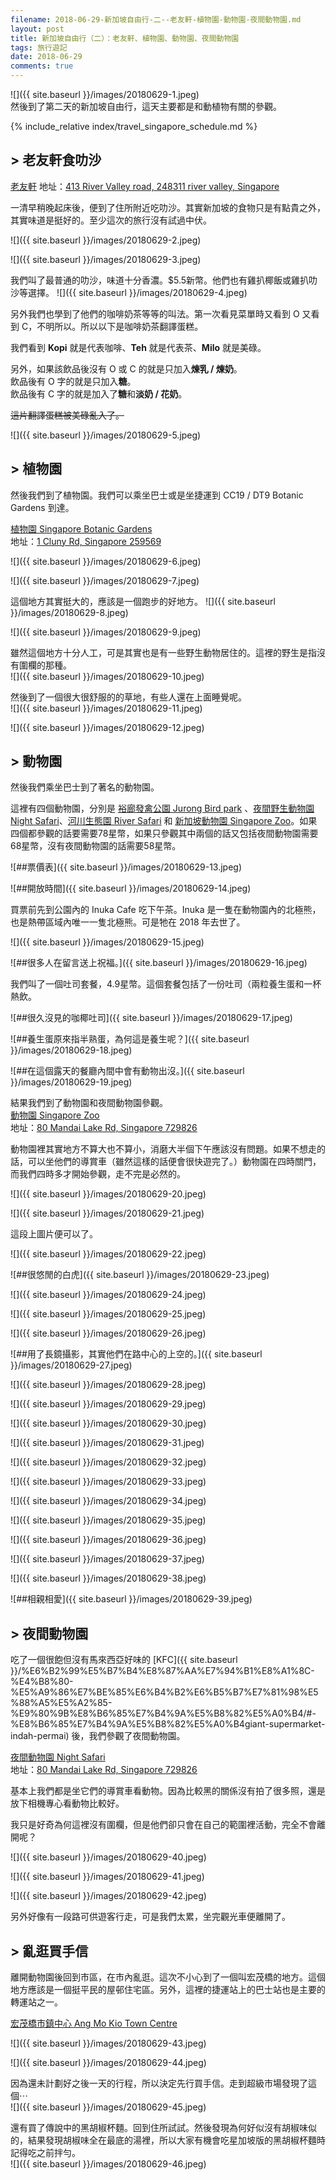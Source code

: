 ```yaml
---
filename: 2018-06-29-新加坡自由行-二--老友軒-植物園-動物園-夜間動物園.md
layout: post
title: 新加坡自由行（二）：老友軒、植物園、動物園、夜間動物園
tags: 旅行遊記
date: 2018-06-29
comments: true
---
```


![]({{ site.baseurl }}/images/20180629-1.jpeg)  
然後到了第二天的新加坡自由行，這天主要都是和動植物有關的參觀。

{% include_relative index/travel_singapore_schedule.md %}

## \> 老友軒食叻沙
[老友軒](https://www.facebook.com/laoyouxuan.sg/)
地址：[413 River Valley road, 248311 river valley, Singapore](https://www.google.com.hk/maps?oe=UTF-8&hl=en-hk&client=safari&um=1&ie=UTF-8&fb=1&gl=hk&entry=s&sa=X&ll=1.2953077,103.8297771&z=13&ftid=0x31da19845ba26cab:0xd281b588481418ba&q=413+River+Valley+Rd,+Singapore+248311&gmm=CgIgAQ%3D%3D&ved=0ahUKEwiS2Lrj3svbAhWHEqYKHawzDF0Q8gEIIjAA)

一清早稍晚起床後，便到了住所附近吃叻沙。其實新加坡的食物只是有點貴之外，其實味道是挺好的。至少這次的旅行沒有試過中伏。

![]({{ site.baseurl }}/images/20180629-2.jpeg)

![]({{ site.baseurl }}/images/20180629-3.jpeg)

我們叫了最普通的叻沙，味道十分香濃。$5.5新幣。他們也有雞扒椰飯或雞扒叻沙等選擇。
![]({{ site.baseurl }}/images/20180629-4.jpeg)

另外我們也學到了他們的咖啡奶茶等等的叫法。第一次看見菜單時又看到 O 又看到 C，不明所以。所以以下是咖啡奶茶翻譯蛋糕。

我們看到 **Kopi** 就是代表咖啡、**Teh** 就是代表茶、**Milo** 就是美碌。

另外，如果該飲品後沒有 O 或 C 的就是只加入**煉乳 / 煉奶**。  
飲品後有 O 字的就是只加入**糖**。  
飲品後有 C 字的就是加入了**糖**和**淡奶 / 花奶**。

~~這片翻譯蛋糕被美碌亂入了。~~

![]({{ site.baseurl }}/images/20180629-5.jpeg)

## \> 植物園

然後我們到了植物園。我們可以乘坐巴士或是坐捷運到 CC19 / DT9 Botanic Gardens 到達。

[植物園 Singapore Botanic Gardens](https://www.nparks.gov.sg/gardens-parks-and-nature/singapore-botanic-gardens)  
地址：[1 Cluny Rd, Singapore 259569](https://maps.google.com.hk/maps?oe=UTF-8&hl=en-hk&client=safari&um=1&ie=UTF-8&fb=1&gl=hk&entry=s&sa=X&ftid=0x31da1a1c7ddb60bd:0xeadf14903ad3d980&gmm=CgIgAQ%3D%3D)

![]({{ site.baseurl }}/images/20180629-6.jpeg)

![]({{ site.baseurl }}/images/20180629-7.jpeg)

這個地方其實挺大的，應該是一個跑步的好地方。
![]({{ site.baseurl }}/images/20180629-8.jpeg)

![]({{ site.baseurl }}/images/20180629-9.jpeg)

雖然這個地方十分人工，可是其實也是有一些野生動物居住的。這裡的野生是指沒有圍欄的那種。  
![]({{ site.baseurl }}/images/20180629-10.jpeg)

然後到了一個很大很舒服的的草地，有些人還在上面睡覺呢。  
![]({{ site.baseurl }}/images/20180629-11.jpeg)

![]({{ site.baseurl }}/images/20180629-12.jpeg)


## \> 動物園
然後我們乘坐巴士到了著名的動物園。

這裡有四個動物園，分別是 [裕廊發禽公園 Jurong Bird park](https://www.wrs.com.sg/en/jurong-bird-park.html) 、[夜間野生動物園 Night Safari](https://www.wrs.com.sg/en/river-safari.html)、[河川生態園 River Safari](https://www.wrs.com.sg/en/night-safari/) 和 [新加坡動物園 Singapore Zoo](https://www.wrs.com.sg/en/singapore-zoo.html)。如果四個都參觀的話要需要78星幣，如果只參觀其中兩個的話又包括夜間動物園需要68星幣，沒有夜間動物園的話需要58星幣。

![\##票價表]({{ site.baseurl }}/images/20180629-13.jpeg)

![\##開放時間]({{ site.baseurl }}/images/20180629-14.jpeg)

買票前先到公園內的 Inuka Cafe 吃下午茶。Inuka 是一隻在動物園內的北極熊，也是熱帶區域內唯一一隻北極熊。可是牠在 2018 年去世了。

![]({{ site.baseurl }}/images/20180629-15.jpeg)

![\##很多人在留言送上祝福。]({{ site.baseurl }}/images/20180629-16.jpeg)

我們叫了一個吐司套餐，4.9星幣。這個套餐包括了一份吐司（兩粒養生蛋和一杯熱飲。

![\##很久沒見的咖椰吐司]({{ site.baseurl }}/images/20180629-17.jpeg)

![\##養生蛋原來指半熟蛋，為何這是養生呢？]({{ site.baseurl }}/images/20180629-18.jpeg)

![\##在這個露天的餐廳內間中會有動物出沒。]({{ site.baseurl }}/images/20180629-19.jpeg)

結果我們到了動物園和夜間動物園參觀。  
[動物園 Singapore Zoo](https://www.wrs.com.sg/en/singapore-zoo/)  
地址：[80 Mandai Lake Rd, Singapore 729826](https://maps.google.com.hk/maps?client=safari&hl=en-hk&um=1&ie=UTF-8&fb=1&gl=hk&entry=s&sa=X&ftid=0x31da13d9102adcaf:0xb414fac8a43b1b91&gmm=CgIgAQ%3D%3D)  

動物園裡其實地方不算大也不算小，消磨大半個下午應該沒有問題。如果不想走的話，可以坐他們的導賞車（雖然這樣的話便會很快遊完了。）動物園在四時關門，而我們四時多才開始參觀，走不完是必然的。

![]({{ site.baseurl }}/images/20180629-20.jpeg)

![]({{ site.baseurl }}/images/20180629-21.jpeg)

這段上圖片便可以了。  

![]({{ site.baseurl }}/images/20180629-22.jpeg)

![\##很悠閒的白虎]({{ site.baseurl }}/images/20180629-23.jpeg)

![]({{ site.baseurl }}/images/20180629-24.jpeg)

![]({{ site.baseurl }}/images/20180629-25.jpeg)

![]({{ site.baseurl }}/images/20180629-26.jpeg)

![\##用了長鏡攝影，其實他們在路中心的上空的。]({{ site.baseurl }}/images/20180629-27.jpeg)

![]({{ site.baseurl }}/images/20180629-28.jpeg)

![]({{ site.baseurl }}/images/20180629-29.jpeg)

![]({{ site.baseurl }}/images/20180629-30.jpeg)

![]({{ site.baseurl }}/images/20180629-31.jpeg)

![]({{ site.baseurl }}/images/20180629-32.jpeg)

![]({{ site.baseurl }}/images/20180629-33.jpeg)

![]({{ site.baseurl }}/images/20180629-34.jpeg)

![]({{ site.baseurl }}/images/20180629-35.jpeg)

![]({{ site.baseurl }}/images/20180629-36.jpeg)

![]({{ site.baseurl }}/images/20180629-37.jpeg)

![]({{ site.baseurl }}/images/20180629-38.jpeg)

![\##相親相愛]({{ site.baseurl }}/images/20180629-39.jpeg)

## \> 夜間動物園
吃了一個很飽但沒有馬來西亞好味的 [KFC]({{ site.baseurl }}/%E6%B2%99%E5%B7%B4%E8%87%AA%E7%94%B1%E8%A1%8C-%E4%B8%80-%E5%A9%86%E7%BE%85%E6%B4%B2%E6%B5%B7%E7%81%98%E5%88%A5%E5%A2%85-%E9%80%9B%E8%B6%85%E7%B4%9A%E5%B8%82%E5%A0%B4/#-%E8%B6%85%E7%B4%9A%E5%B8%82%E5%A0%B4giant-supermarket-indah-permai) 後，我們參觀了夜間動物園。

[夜間動物園 Night Safari](https://www.wrs.com.sg/en/night-safari/)  
地址：[80 Mandai Lake Rd, Singapore 729826](https://maps.google.com.hk/maps?oe=UTF-8&hl=en-hk&client=safari&um=1&ie=UTF-8&fb=1&gl=hk&entry=s&sa=X&ftid=0x31da13d7882e15f7:0x6ff144ead852d1e3&gmm=CgIgAQ%3D%3D)  

基本上我們都是坐它們的導賞車看動物。因為比較黑的關係沒有拍了很多照，還是放下相機專心看動物比較好。

我只是好奇為何這裡沒有圍欄，但是他們卻只會在自己的範圍裡活動，完全不會離開呢？

![]({{ site.baseurl }}/images/20180629-40.jpeg)

![]({{ site.baseurl }}/images/20180629-41.jpeg)

![]({{ site.baseurl }}/images/20180629-42.jpeg)

另外好像有一段路可供遊客行走，可是我們太累，坐完觀光車便離開了。

## \> 亂逛買手信
離開動物園後回到市區，在市內亂逛。這次不小心到了一個叫宏茂橋的地方。這個地方應該是一個挺平民的屋邨住宅區。另外，這裡的捷運站上的巴士站也是主要的轉運站之一。

[宏茂橋市鎮中心 Ang Mo Kio Town Centre](https://zh.m.wikipedia.org/zh-hk/%E5%AE%8F%E8%8C%82%E6%A1%A5)

![]({{ site.baseurl }}/images/20180629-43.jpeg)

![]({{ site.baseurl }}/images/20180629-44.jpeg)

因為還未計劃好之後一天的行程，所以決定先行買手信。走到超級市場發現了這個⋯  
![]({{ site.baseurl }}/images/20180629-45.jpeg)

還有買了傳說中的黑胡椒杯麵。回到住所試試。然後發現為何好似沒有胡椒味似的，結果發現胡椒味全在最底的湯裡，所以大家有機會吃星加坡版的黑胡椒杯麵時記得吃之前拌勻。  
![]({{ site.baseurl }}/images/20180629-46.jpeg)
